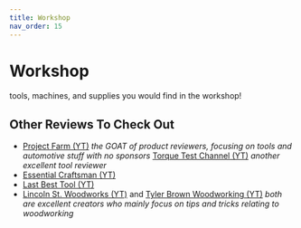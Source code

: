 ```yaml
---
title: Workshop
nav_order: 15
---
```

# Workshop

tools, machines, and supplies you would find in the workshop!

## Other Reviews To Check Out

- [Project Farm (YT)](https://www.youtube.com/channel/UC2rzsm1Qi6N1X-wuOg_p0Ng) *the GOAT of product reviewers, focusing on tools and automotive stuff with no sponsors*
  [Torque Test Channel (YT)](https://www.youtube.com/channel/UCZem9C5rWjSb0B8tV3k2EZg) *another excellent tool reviewer*
- [Essential Craftsman (YT)](https://www.youtube.com/channel/UCzr30osBdTmuFUS8IfXtXmg) 
- [Last Best Tool (YT)](https://www.youtube.com/channel/UCHNpKgI1cL3U8ndp9HJ8t2Q)
- [Lincoln St. Woodworks (YT)](https://www.youtube.com/channel/UCqal-8AqDFpsYwZwxs4TaHg) and [Tyler Brown Woodworking (YT)](https://www.youtube.com/channel/UChh2msvMt3Vd6QOE5ZzE7Xg) *both are excellent creators who mainly focus on tips and tricks relating to woodworking*